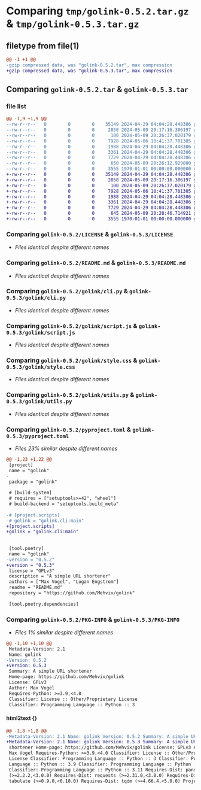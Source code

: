 # Comparing `tmp/golink-0.5.2.tar.gz` & `tmp/golink-0.5.3.tar.gz`

## filetype from file(1)

```diff
@@ -1 +1 @@
-gzip compressed data, was "golink-0.5.2.tar", max compression
+gzip compressed data, was "golink-0.5.3.tar", max compression
```

## Comparing `golink-0.5.2.tar` & `golink-0.5.3.tar`

### file list

```diff
@@ -1,9 +1,9 @@
--rw-r--r--   0        0        0    35149 2024-04-29 04:04:28.448306 golink-0.5.2/LICENSE
--rw-r--r--   0        0        0     2858 2024-05-09 20:17:16.306197 golink-0.5.2/README.md
--rw-r--r--   0        0        0      100 2024-05-09 20:26:37.020179 golink-0.5.2/golink/__init__.py
--rw-r--r--   0        0        0     7928 2024-05-06 18:41:37.701305 golink-0.5.2/golink/cli.py
--rw-r--r--   0        0        0     1988 2024-04-29 04:04:28.448306 golink-0.5.2/golink/script.js
--rw-r--r--   0        0        0     3361 2024-04-29 04:04:28.448306 golink-0.5.2/golink/style.css
--rw-r--r--   0        0        0     7729 2024-04-29 04:04:28.448306 golink-0.5.2/golink/utils.py
--rw-r--r--   0        0        0      650 2024-05-09 20:26:12.929800 golink-0.5.2/pyproject.toml
--rw-r--r--   0        0        0     3555 1970-01-01 00:00:00.000000 golink-0.5.2/PKG-INFO
+-rw-r--r--   0        0        0    35149 2024-04-29 04:04:28.448306 golink-0.5.3/LICENSE
+-rw-r--r--   0        0        0     2858 2024-05-09 20:17:16.306197 golink-0.5.3/README.md
+-rw-r--r--   0        0        0      100 2024-05-09 20:26:37.020179 golink-0.5.3/golink/__init__.py
+-rw-r--r--   0        0        0     7928 2024-05-06 18:41:37.701305 golink-0.5.3/golink/cli.py
+-rw-r--r--   0        0        0     1988 2024-04-29 04:04:28.448306 golink-0.5.3/golink/script.js
+-rw-r--r--   0        0        0     3361 2024-04-29 04:04:28.448306 golink-0.5.3/golink/style.css
+-rw-r--r--   0        0        0     7729 2024-04-29 04:04:28.448306 golink-0.5.3/golink/utils.py
+-rw-r--r--   0        0        0      645 2024-05-09 20:28:46.714921 golink-0.5.3/pyproject.toml
+-rw-r--r--   0        0        0     3555 1970-01-01 00:00:00.000000 golink-0.5.3/PKG-INFO
```

### Comparing `golink-0.5.2/LICENSE` & `golink-0.5.3/LICENSE`

 * *Files identical despite different names*

### Comparing `golink-0.5.2/README.md` & `golink-0.5.3/README.md`

 * *Files identical despite different names*

### Comparing `golink-0.5.2/golink/cli.py` & `golink-0.5.3/golink/cli.py`

 * *Files identical despite different names*

### Comparing `golink-0.5.2/golink/script.js` & `golink-0.5.3/golink/script.js`

 * *Files identical despite different names*

### Comparing `golink-0.5.2/golink/style.css` & `golink-0.5.3/golink/style.css`

 * *Files identical despite different names*

### Comparing `golink-0.5.2/golink/utils.py` & `golink-0.5.3/golink/utils.py`

 * *Files identical despite different names*

### Comparing `golink-0.5.2/pyproject.toml` & `golink-0.5.3/pyproject.toml`

 * *Files 23% similar despite different names*

```diff
@@ -1,23 +1,22 @@
 [project]
 name = "golink"
-
 package = "golink"
 
 # [build-system]
 # requires = ["setuptools>=42", "wheel"]
 # build-backend = "setuptools.build_meta"
 
-# [project.scripts]
-# golink = "golink.cli:main"
+[project.scripts]
+golink = "golink.cli:main"
 
 
 [tool.poetry]
 name = "golink"
-version = "0.5.2"
+version = "0.5.3"
 license = "GPLv3"
 description = "A simple URL shortener"
 authors = ["Max Vogel", "Logan Engstrom"]
 readme = "README.md"
 repository = "https://github.com/Mehvix/golink"
 
 [tool.poetry.dependencies]
```

### Comparing `golink-0.5.2/PKG-INFO` & `golink-0.5.3/PKG-INFO`

 * *Files 1% similar despite different names*

```diff
@@ -1,10 +1,10 @@
 Metadata-Version: 2.1
 Name: golink
-Version: 0.5.2
+Version: 0.5.3
 Summary: A simple URL shortener
 Home-page: https://github.com/Mehvix/golink
 License: GPLv3
 Author: Max Vogel
 Requires-Python: >=3.9,<4.0
 Classifier: License :: Other/Proprietary License
 Classifier: Programming Language :: Python :: 3
```

#### html2text {}

```diff
@@ -1,8 +1,8 @@
-Metadata-Version: 2.1 Name: golink Version: 0.5.2 Summary: A simple URL
+Metadata-Version: 2.1 Name: golink Version: 0.5.3 Summary: A simple URL
 shortener Home-page: https://github.com/Mehvix/golink License: GPLv3 Author:
 Max Vogel Requires-Python: >=3.9,<4.0 Classifier: License :: Other/Proprietary
 License Classifier: Programming Language :: Python :: 3 Classifier: Programming
 Language :: Python :: 3.9 Classifier: Programming Language :: Python :: 3.10
 Classifier: Programming Language :: Python :: 3.11 Requires-Dist: pandas
 (>=2.2.2,<3.0.0) Requires-Dist: requests (>=2.31.0,<3.0.0) Requires-Dist:
 tabulate (>=0.9.0,<0.10.0) Requires-Dist: tqdm (>=4.66.4,<5.0.0) Project-URL:
```

